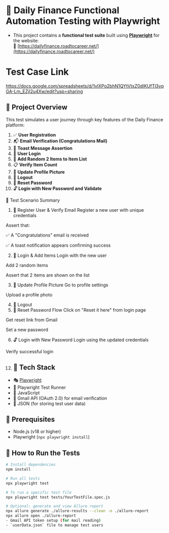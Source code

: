 # 🧪 Daily Finance Functional Automation Testing with Playwright
- This project contains a **functional test suite** built using **[Playwright](https://playwright.dev/)** for the website:  
🔗 [https://dailyfinance.roadtocareer.net/](https://dailyfinance.roadtocareer.net/)
# Test Case Link
https://docs.google.com/spreadsheets/d/1vlXPo2bhN1QYtVtxZ0dIKUfTl3vpGA-Lm_EZjI2u4Xw/edit?usp=sharing
## 📌 Project Overview

This test simulates a user journey through key features of the Daily Finance platform:

1. ✅ **User Registration**
2. 📬 **Email Verification (Congratulations Mail)**
3. 🔔 **Toast Message Assertion**
4. 🔐 **User Login**
5. 🛒 **Add Random 2 Items to Item List**
6. 📋 **Verify Item Count**
7. 👤 **Update Profile Picture**
8. 🚪 **Logout**
9. 🔁 **Reset Password**
10. 🔓 **Login with New Password and Validate**

📝 Test Scenario Summary
1. 📝 Register User & Verify Email
Register a new user with unique credentials

Assert that:

✅ A "Congratulations" email is received

✅ A toast notification appears confirming success

2. 🔐 Login & Add Items
Login with the new user

Add 2 random items

Assert that 2 items are shown on the list

3. 👤 Update Profile Picture
Go to profile settings

Upload a profile photo

4. 🚪 Logout
5. 🔁 Reset Password Flow
Click on "Reset it here" from login page

Get reset link from Gmail

Set a new password

6. 🔓 Login with New Password
Login using the updated credentials

Verify successful login

    

12. ## 🧪 Tech Stack

- 🎭 [Playwright](https://playwright.dev/)
- 🧪 Playwright Test Runner
- 📄 JavaScript 
- 📧 Gmail API (OAuth 2.0) for email verification
- 💾 JSON (for storing test user data)

## 🧰 Prerequisites

- Node.js (v18 or higher)
- Playwright (`npx playwright install`)
## 🚦 How to Run the Tests

```bash
# Install dependencies
npm install

# Run all tests
npx playwright test

# To run a specific test file
npx playwright test tests/YourTestFile.spec.js

# Optional: generate and view Allure report
npx allure generate ./allure-results --clean -o ./allure-report
npx allure open ./allure-report
- Gmail API token setup (for mail reading)
- `userData.json` file to manage test users

  
